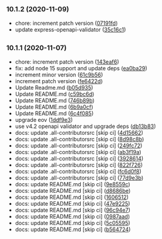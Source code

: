 ## <small>10.1.2 (2020-11-09)</small>

* chore: increment patch version ([07191fd](https://github.com/cdimascio/generator-express-no-stress-typescript/commit/07191fd))
* update express-openapi-validator ([35c16c1](https://github.com/cdimascio/generator-express-no-stress-typescript/commit/35c16c1))



## <small>10.1.1 (2020-11-07)</small>

* chore: increment patch version ([143eaf6](https://github.com/cdimascio/generator-express-no-stress-typescript/commit/143eaf6))
* fix: add node 15 support and update deps ([ea0ba29](https://github.com/cdimascio/generator-express-no-stress-typescript/commit/ea0ba29))
* increment minor version ([61c9b56](https://github.com/cdimascio/generator-express-no-stress-typescript/commit/61c9b56))
* increment patch version ([fe6422d](https://github.com/cdimascio/generator-express-no-stress-typescript/commit/fe6422d))
* Update Readme.md ([b05d935](https://github.com/cdimascio/generator-express-no-stress-typescript/commit/b05d935))
* Update README.md ([c59bc6d](https://github.com/cdimascio/generator-express-no-stress-typescript/commit/c59bc6d))
* Update README.md ([746b89b](https://github.com/cdimascio/generator-express-no-stress-typescript/commit/746b89b))
* Update README.md ([6b9a0cf](https://github.com/cdimascio/generator-express-no-stress-typescript/commit/6b9a0cf))
* Update README.md ([6c4f085](https://github.com/cdimascio/generator-express-no-stress-typescript/commit/6c4f085))
* upgrade eov ([1ddf9e3](https://github.com/cdimascio/generator-express-no-stress-typescript/commit/1ddf9e3))
* use v4.2 openapi validator and upgrade deps ([db13b83](https://github.com/cdimascio/generator-express-no-stress-typescript/commit/db13b83))
* docs: update .all-contributorsrc [skip ci] ([4d15662](https://github.com/cdimascio/generator-express-no-stress-typescript/commit/4d15662))
* docs: update .all-contributorsrc [skip ci] ([8d98c8b](https://github.com/cdimascio/generator-express-no-stress-typescript/commit/8d98c8b))
* docs: update .all-contributorsrc [skip ci] ([249fc72](https://github.com/cdimascio/generator-express-no-stress-typescript/commit/249fc72))
* docs: update .all-contributorsrc [skip ci] ([ab3f19a](https://github.com/cdimascio/generator-express-no-stress-typescript/commit/ab3f19a))
* docs: update .all-contributorsrc [skip ci] ([3928614](https://github.com/cdimascio/generator-express-no-stress-typescript/commit/3928614))
* docs: update .all-contributorsrc [skip ci] ([822f726](https://github.com/cdimascio/generator-express-no-stress-typescript/commit/822f726))
* docs: update .all-contributorsrc [skip ci] ([fc6d0f8](https://github.com/cdimascio/generator-express-no-stress-typescript/commit/fc6d0f8))
* docs: update .all-contributorsrc [skip ci] ([77d9e3b](https://github.com/cdimascio/generator-express-no-stress-typescript/commit/77d9e3b))
* docs: update README.md [skip ci] ([9e8559c](https://github.com/cdimascio/generator-express-no-stress-typescript/commit/9e8559c))
* docs: update README.md [skip ci] ([d8686be](https://github.com/cdimascio/generator-express-no-stress-typescript/commit/d8686be))
* docs: update README.md [skip ci] ([1606512](https://github.com/cdimascio/generator-express-no-stress-typescript/commit/1606512))
* docs: update README.md [skip ci] ([47e9225](https://github.com/cdimascio/generator-express-no-stress-typescript/commit/47e9225))
* docs: update README.md [skip ci] ([96c94e7](https://github.com/cdimascio/generator-express-no-stress-typescript/commit/96c94e7))
* docs: update README.md [skip ci] ([0987aad](https://github.com/cdimascio/generator-express-no-stress-typescript/commit/0987aad))
* docs: update README.md [skip ci] ([5c05595](https://github.com/cdimascio/generator-express-no-stress-typescript/commit/5c05595))
* docs: update README.md [skip ci] ([b564724](https://github.com/cdimascio/generator-express-no-stress-typescript/commit/b564724))




